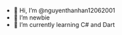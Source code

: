 - 👋 Hi, I’m @nguyenthanhan12062001
- 👀 I’m newbie
- 🌱 I’m currently learning C# and Dart


<!---
nguyenthanhan12062001/nguyenthanhan12062001 is a ✨ special ✨ repository because its `README.md` (this file) appears on your GitHub profile.
You can click the Preview link to take a look at your changes.
--->
